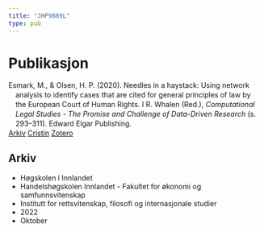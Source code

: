 ```yaml
---
title: "JHP9889L"
type: pub
---
```

<h1>Publikasjon</h1>
<article id="csl-bib-container-JHP9889L" class="csl-bib-container">
  <div class="csl-bib-body" style="line-height: 1.35; padding-left: 1em; text-indent:-1em;">
  <div class="csl-entry">Esmark, M., &amp; Olsen, H. P. (2020). Needles in a haystack: Using network analysis to identify cases that are cited for general principles of law by the European Court of Human Rights. I R. Whalen (Red.), <i>Computational Legal Studies - The Promise and Challenge of Data-Driven Research</i> (s. 293&#x2013;311). Edward Elgar Publishing.</div>
</div>
  <div class="csl-bib-buttons">
    <a href="#taxonomy-article-JHP9889L" class="csl-bib-button">Arkiv</a>
    <a href="https://app.cristin.no/results/show.jsf?id=2059074" alt="Cristin URL" class="csl-bib-button">Cristin</a>
    <a href="http://zotero.org/groups/5402882/items/JHP9889L" alt="Zotero URL" class="csl-bib-button">Zotero</a>
  </div>
  <div id="csl-bib-meta-container-JHP9889L"></div>
</article>
<div id="csl-bib-meta-JHP9889L" class="csl-bib-meta">
  <article id="taxonomy-article-JHP9889L" class="taxonomy-article">
    <h1>Arkiv</h1>
    <ul>
      <li>Høgskolen i Innlandet</li>
      <li>Handelshøgskolen Innlandet - Fakultet for økonomi og samfunnsvitenskap</li>
      <li>Institutt for rettsvitenskap, filosofi og internasjonale studier</li>
      <li>2022</li>
      <li>Oktober</li>
    </ul>
  </article>
</div>
